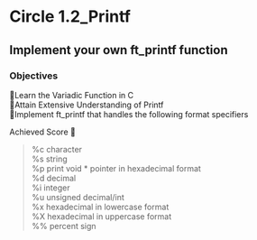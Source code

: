 # Circle 1.2_Printf
## Implement your own ft_printf function
### Objectives<br>
🎯Learn the Variadic Function in C <br>
🎯Attain Extensive Understanding of Printf <br>
🎯Implement ft_printf that handles the following format specifiers <br>

Achieved Score 💯
<blockquote> %c character<br>
%s string <br>
%p print void * pointer in hexadecimal format<br>
%d decimal<br>
%i integer<br>
%u unsigned decimal/int <br>
%x hexadecimal in lowercase format<br>
%X hexadecimal in uppercase format<br>
%% percent sign
